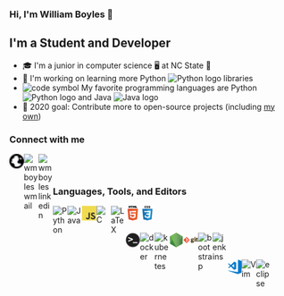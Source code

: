 ### Hi, I'm William Boyles :wave:

## I'm a Student and Developer
- :mortar_board: I'm a junior in computer science :desktop_computer: at NC State :wolf:
- :seedling: I'm working on learning more Python <img alt="Python logo" width="18pt" src="https://upload.wikimedia.org/wikipedia/commons/c/c3/Python-logo-notext.svg" /> libraries
- <img alt="code symbol" width="18pt" src="https://assets.dryicons.com/uploads/icon/svg/5847/8e3b79e3-a480-4598-b8b8-10f902c997b7.svg"> My favorite programming languages are Python <img alt="Python logo" width="18pt" src="https://upload.wikimedia.org/wikipedia/commons/c/c3/Python-logo-notext.svg" /> and Java <img alt="Java logo" width="18pt" src="https://sdc.csc.ncsu.edu/img/techres/java-logo.svg" />
- :goal_net: 2020 goal: Contribute more to open-source projects (including [my own](https://github.com/wmboyles/Math-Summaries))

### Connect with me
[<img align="left" alt="wmboyles website" width="26px" src="https://raw.githubusercontent.com/iconic/open-iconic/master/svg/globe.svg" />][website]
[<img align="left" alt="wmboyles wmail" width="26px" src="https://image.flaticon.com/icons/svg/95/95645.svg" />][email]
[<img align="left" alt="wmboyles linkedin" width="26px" src="https://cdn.jsdelivr.net/npm/simple-icons@v3/icons/linkedin.svg" />][linkedin]

[linkedin]: https://linkedin.com/in/wmboyles
[website]: https://wmboyles.com
[email]: mailto:wmboyle2@ncsu.edu

<br /><br />

### Languages, Tools, and Editors
<img align="left" alt="Python" width="26px" src="https://upload.wikimedia.org/wikipedia/commons/c/c3/Python-logo-notext.svg" />
<img align="left" alt="Java" width="26px" src="https://sdc.csc.ncsu.edu/img/techres/java-logo.svg" />
<img align="left" alt="JavaScript" width="26px" src="https://raw.githubusercontent.com/github/explore/80688e429a7d4ef2fca1e82350fe8e3517d3494d/topics/javascript/javascript.png" />
<img align="left" alt="C" width="26px" src="https://seeklogo.com/images/C/c-logo-672525892C-seeklogo.com.png" />
<img align="left" alt="LaTeX" width="26px" src="https://upload.wikimedia.org/wikipedia/commons/9/92/LaTeX_logo.svg" />
<img align="left" alt="HTML5" width="26px" src="https://raw.githubusercontent.com/github/explore/80688e429a7d4ef2fca1e82350fe8e3517d3494d/topics/html/html.png" />
<img align="left" alt="CSS3" width="26px" src="https://raw.githubusercontent.com/github/explore/80688e429a7d4ef2fca1e82350fe8e3517d3494d/topics/css/css.png" />

<br /><br />

<img align="left" alt="terminal" width="26px" src="https://raw.githubusercontent.com/github/explore/80688e429a7d4ef2fca1e82350fe8e3517d3494d/topics/terminal/terminal.png" />
<img align="left" alt="docker" width="26px" src="https://www.vectorlogo.zone/logos/docker/docker-icon.svg" />
<img align="left" alt="kubernetes" width="26px" src="https://seeklogo.com/images/K/kubernetes-logo-3A67038EAB-seeklogo.com.png" />
<img align="left" alt="Node.js" width="26px" src="https://raw.githubusercontent.com/github/explore/80688e429a7d4ef2fca1e82350fe8e3517d3494d/topics/nodejs/nodejs.png" />
<img align="left" alt="git" width="26px" src="https://raw.githubusercontent.com/github/explore/80688e429a7d4ef2fca1e82350fe8e3517d3494d/topics/git/git.png" />
<img align="left" alt="bootstrap" width="26px" src="https://upload.wikimedia.org/wikipedia/commons/thumb/b/b2/Bootstrap_logo.svg/768px-Bootstrap_logo.svg.png" />
<img align="left" alt="jenkins" width="26px" src="https://upload.wikimedia.org/wikipedia/commons/thumb/e/e9/Jenkins_logo.svg/339px-Jenkins_logo.svg.png" />

<br /><br />

<img align="left" alt="VS Code" width="26px" src="https://raw.githubusercontent.com/github/explore/80688e429a7d4ef2fca1e82350fe8e3517d3494d/topics/visual-studio-code/visual-studio-code.png" />
<img align="left" alt="Vim" width="26px" src="https://upload.wikimedia.org/wikipedia/commons/thumb/9/9f/Vimlogo.svg/816px-Vimlogo.svg.png" />
<img align="left" alt="eclipse" width="26px" src="https://cdn.worldvectorlogo.com/logos/eclipse-11.svg" />
